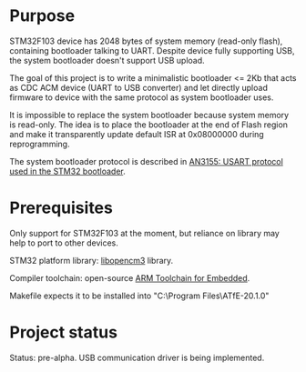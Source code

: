 # Purpose
STM32F103 device has 2048 bytes of system memory (read-only flash), containing bootloader talking to UART.
Despite device fully supporting USB, the system bootloader doesn't support USB upload.

The goal of this project is to write a minimalistic bootloader <= 2Kb that acts as CDC ACM device (UART to USB converter) and let directly upload firmware to device with the same protocol as system bootloader uses.

It is impossible to replace the system bootloader because system memory is read-only.
The idea is to place the bootloader at the end of Flash region and make it transparently update default ISR at 0x08000000 during reprogramming.

The system bootloader protocol is described in [AN3155: USART protocol used in the STM32 bootloader](https://www.st.com/resource/en/application_note/an3155-usart-protocol-used-in-the-stm32-bootloader-stmicroelectronics.pdf).

# Prerequisites
Only support for STM32F103 at the moment, but reliance on library may help to port to other devices.

STM32 platform library: [libopencm3](https://github.com/libopencm3/libopencm3) library.

Compiler toolchain: open-source [ARM Toolchain for Embedded](https://github.com/arm/arm-toolchain).

Makefile expects it to be installed into "C:\Program Files\ATfE-20.1.0"

# Project status
Status: pre-alpha.
USB communication driver is being implemented.
